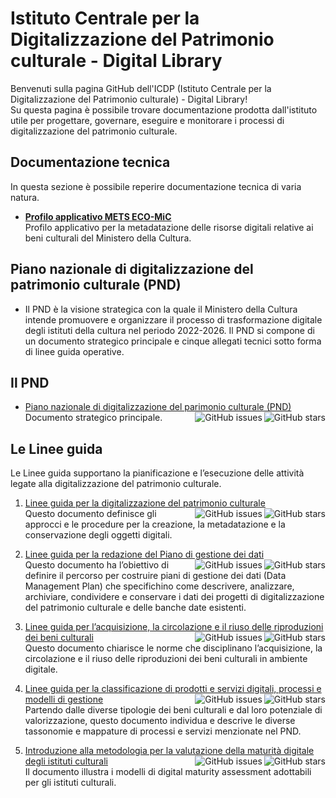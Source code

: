 # Istituto Centrale per la Digitalizzazione del Patrimonio culturale - Digital Library

Benvenuti sulla pagina GitHub dell'ICDP (Istituto Centrale per la Digitalizzazione del Patrimonio culturale) - Digital Library!  
  Su questa pagina è possibile trovare documentazione prodotta dall'istituto utile per progettare, governare, eseguire e monitorare i processi di digitalizzazione del patrimonio culturale.

  
## Documentazione tecnica

In questa sezione è possibile reperire documentazione tecnica di varia natura. 

- **[Profilo applicativo METS ECO-MiC](https://github.com/icdp-digital-library/profilo-mets-ecomic)**  
Profilo applicativo per la metadatazione delle risorse digitali relative ai beni culturali del Ministero della Cultura.

## Piano nazionale di digitalizzazione del patrimonio culturale (PND)

- Il PND è la visione strategica con la quale il Ministero della Cultura intende promuovere e organizzare il processo di trasformazione digitale degli istituti della cultura nel periodo 2022-2026.  Il PND si compone di un documento strategico principale e cinque allegati tecnici sotto forma di linee guida operative.

## Il PND

- [Piano nazionale di digitalizzazione del parimonio culturale (PND)](https://github.com/italia/ICDP-PND-docs) <img align="right" src="https://img.shields.io/github/stars/italia/ICDP-PND-docs?label=%E2%AD%90%EF%B8%8F&logo=github" alt="GitHub stars"><img align="right" src="https://img.shields.io/github/issues/italia/ICDP-PND-docs" alt="GitHub issues"><br>Documento strategico principale.

## Le Linee guida
Le Linee guida supportano la pianificazione e l’esecuzione delle attività legate alla digitalizzazione del patrimonio culturale.
    
1. [Linee guida per la digitalizzazione del patrimonio culturale](https://github.com/italia/ICDP-PND-digitalizzazione-docs) <img align="right" src="https://img.shields.io/github/stars/italia/ICDP-PND-digitalizzazione-docs" alt="GitHub stars"> <img align="right" src="https://img.shields.io/github/issues/italia/ICDP-PND-digitalizzazione-docs" alt="GitHub issues"><br>Questo documento definisce gli approcci e le procedure per la creazione, la metadatazione e la conservazione degli oggetti digitali.

2. [Linee guida per la redazione del Piano di gestione dei dati](https://github.com/italia/ICDP-PND-dmp-docs) <img align="right" src="https://img.shields.io/github/stars/italia/ICDP-PND-dmp-docs" alt="GitHub stars"> <img align="right" src="https://img.shields.io/github/issues/italia/ICDP-PND-docs" alt="GitHub issues"><br>
    Questo documento ha l’obiettivo di definire il percorso per costruire piani di gestione dei dati (Data Management Plan) che specifichino come descrivere, analizzare, archiviare, condividere e conservare i dati dei progetti di digitalizzazione del patrimonio culturale e delle banche date esistenti.

3. [Linee guida per l’acquisizione, la circolazione e il riuso delle riproduzioni dei beni culturali](https://github.com/italia/ICDP-PND-circolazione-riuso-docs) <img align="right" src="https://img.shields.io/github/stars/italia/ICDP-PND-docs?label=%E2%AD%90%EF%B8%8F&logo=github" alt="GitHub stars"><img align="right" src="https://img.shields.io/github/issues/italia/ICDP-PND-docs" alt="GitHub issues"><br>
    Questo documento chiarisce le norme che disciplinano l’acquisizione, la circolazione e il riuso delle riproduzioni dei beni culturali in ambiente digitale.

4. [Linee guida per la classificazione di prodotti e servizi digitali, processi e modelli di gestione](https://github.com/italia/ICDP-PND-servizi-docs) <img align="right" src="https://img.shields.io/github/stars/italia/ICDP-PND-docs?label=%E2%AD%90%EF%B8%8F&logo=github" alt="GitHub stars"> <img align="right" src="https://img.shields.io/github/issues/italia/ICDP-PND-servizi-docs" alt="GitHub issues"><br>
  Partendo dalle diverse tipologie dei beni culturali e dal loro potenziale di valorizzazione, questo documento individua e descrive le diverse tassonomie e mappature di processi e servizi menzionate nel PND.

5. [Introduzione alla metodologia per la valutazione della maturità digitale degli istituti culturali](https://github.com/italia/ICDP-PND-maturita-docs) <img align="right" src="https://img.shields.io/github/stars/italia/ICDP-PND-maturita-docs" alt="GitHub stars"> <img align="right" src="https://img.shields.io/github/issues/italia/ICDP-PND-maturita-docs" alt="GitHub issues"><br>
  Il documento illustra i modelli di digital maturity assessment adottabili per gli istituti culturali.
